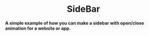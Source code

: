 <h1 align="center">SideBar</h1>
<h4>A simple example of how you can make a sidebar with open/close animation for a website or app.</h4>
